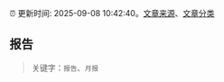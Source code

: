 :alarm_clock: 更新时间: 2025-09-08 10:42:40。[文章来源](/README.md)、[文章分类](/TAGS.md)

## 报告


> 关键字：`报告`、`月报`



